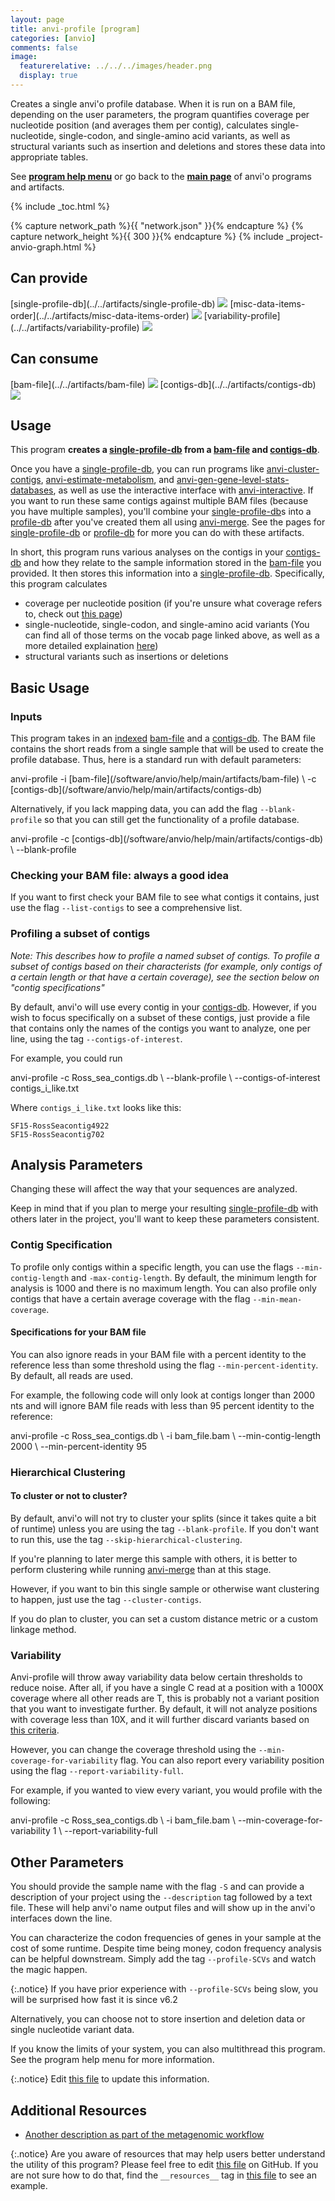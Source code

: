 ```yaml
---
layout: page
title: anvi-profile [program]
categories: [anvio]
comments: false
image:
  featurerelative: ../../../images/header.png
  display: true
---
```


Creates a single anvi&#x27;o profile database.                    When it is run on a BAM file, depending on the user parameters, the program quantifies                   coverage per nucleotide position (and averages them  per contig), calculates                   single-nucleotide, single-codon, and single-amino acid variants, as well as structural variants                   such as insertion and deletions and stores these data into appropriate tables.

See **[program help menu](../../../../vignette#anvi-profile)** or go back to the **[main page](../../)** of anvi'o programs and artifacts.


{% include _toc.html %}
<div id="svg" class="subnetwork"></div>
{% capture network_path %}{{ "network.json" }}{% endcapture %}
{% capture network_height %}{{ 300 }}{% endcapture %}
{% include _project-anvio-graph.html %}


## Can provide

<p style="text-align: left" markdown="1"><span class="artifact-p">[single-profile-db](../../artifacts/single-profile-db) <img src="../../images/icons/DB.png" class="artifact-icon-mini" /></span> <span class="artifact-p">[misc-data-items-order](../../artifacts/misc-data-items-order) <img src="../../images/icons/CONCEPT.png" class="artifact-icon-mini" /></span> <span class="artifact-p">[variability-profile](../../artifacts/variability-profile) <img src="../../images/icons/CONCEPT.png" class="artifact-icon-mini" /></span></p>

## Can consume

<p style="text-align: left" markdown="1"><span class="artifact-r">[bam-file](../../artifacts/bam-file) <img src="../../images/icons/BAM.png" class="artifact-icon-mini" /></span> <span class="artifact-r">[contigs-db](../../artifacts/contigs-db) <img src="../../images/icons/DB.png" class="artifact-icon-mini" /></span></p>

## Usage


This program **creates a <span class="artifact-n">[single-profile-db](/software/anvio/help/main/artifacts/single-profile-db)</span> from a <span class="artifact-n">[bam-file](/software/anvio/help/main/artifacts/bam-file)</span> and <span class="artifact-n">[contigs-db](/software/anvio/help/main/artifacts/contigs-db)</span>**. 

Once you have a <span class="artifact-n">[single-profile-db](/software/anvio/help/main/artifacts/single-profile-db)</span>, you can run programs like <span class="artifact-n">[anvi-cluster-contigs](/software/anvio/help/main/programs/anvi-cluster-contigs)</span>, <span class="artifact-n">[anvi-estimate-metabolism](/software/anvio/help/main/programs/anvi-estimate-metabolism)</span>, and <span class="artifact-n">[anvi-gen-gene-level-stats-databases](/software/anvio/help/main/programs/anvi-gen-gene-level-stats-databases)</span>, as well as use the interactive interface with <span class="artifact-n">[anvi-interactive](/software/anvio/help/main/programs/anvi-interactive)</span>. If you want to run these same contigs against multiple BAM files (because you have multiple samples), you'll combine your <span class="artifact-n">[single-profile-db](/software/anvio/help/main/artifacts/single-profile-db)</span>s into a <span class="artifact-n">[profile-db](/software/anvio/help/main/artifacts/profile-db)</span> after you've created them all using <span class="artifact-n">[anvi-merge](/software/anvio/help/main/programs/anvi-merge)</span>. See the pages for <span class="artifact-n">[single-profile-db](/software/anvio/help/main/artifacts/single-profile-db)</span> or <span class="artifact-n">[profile-db](/software/anvio/help/main/artifacts/profile-db)</span> for more you can do with these artifacts. 

In short, this program runs various analyses on the contigs in your <span class="artifact-n">[contigs-db](/software/anvio/help/main/artifacts/contigs-db)</span> and how they relate to the sample information stored in the <span class="artifact-n">[bam-file](/software/anvio/help/main/artifacts/bam-file)</span> you provided. It then stores this information into a <span class="artifact-n">[single-profile-db](/software/anvio/help/main/artifacts/single-profile-db)</span>. Specifically, this program calculates 
* coverage per nucleotide position (if you're unsure what coverage refers to, check out [this page](http://merenlab.org/vocabulary/#coverage))
* single-nucleotide, single-codon, and single-amino acid variants (You can find all of those terms on the vocab page linked above, as well as a more detailed explaination [here](http://merenlab.org/2015/07/20/analyzing-variability/#an-intro-to-single-nucleotidecodonamino-acid-variation))
* structural variants such as insertions or deletions 

## Basic Usage

### Inputs 

This program takes in an [indexed](https://merenlab.org/software/anvio/help/programs/anvi-init-bam) <span class="artifact-n">[bam-file](/software/anvio/help/main/artifacts/bam-file)</span> and a <span class="artifact-n">[contigs-db](/software/anvio/help/main/artifacts/contigs-db)</span>. The BAM file contains the short reads from a single sample that will be used to create the profile database. Thus, here is a standard run with default parameters: 

<div class="codeblock" markdown="1">
anvi&#45;profile &#45;i <span class="artifact&#45;n">[bam&#45;file](/software/anvio/help/main/artifacts/bam&#45;file)</span> \
             &#45;c <span class="artifact&#45;n">[contigs&#45;db](/software/anvio/help/main/artifacts/contigs&#45;db)</span> 
</div>

Alternatively, if you lack mapping data, you can add the flag `--blank-profile` so that you can still get the functionality of a profile database. 

<div class="codeblock" markdown="1">
anvi&#45;profile &#45;c <span class="artifact&#45;n">[contigs&#45;db](/software/anvio/help/main/artifacts/contigs&#45;db)</span>  \ 
            &#45;&#45;blank&#45;profile
</div>

### Checking your BAM file: always a good idea 

If you want to first check your BAM file to see what contigs it contains, just use the flag `--list-contigs` to see a comprehensive list. 

### Profiling a subset of contigs

*Note: This describes how to profile a named subset of contigs. To profile a subset of contigs based on their characterists (for example, only contigs of a certain length or that have a certain coverage), see the section below on "contig specifications"*

By default, anvi'o will use every contig in your <span class="artifact-n">[contigs-db](/software/anvio/help/main/artifacts/contigs-db)</span>. However, if you wish to focus specifically on a subset of these contigs, just provide a file that contains only the names of the contigs you want to analyze, one per line, using the tag `--contigs-of-interest`.

For example, you could run

<div class="codeblock" markdown="1">
anvi&#45;profile &#45;c Ross_sea_contigs.db  \ 
             &#45;&#45;blank&#45;profile \
             &#45;&#45;contigs&#45;of&#45;interest contigs_i_like.txt
</div>

Where `contigs_i_like.txt` looks like this: 

    SF15-RossSeacontig4922
    SF15-RossSeacontig702

## Analysis Parameters
 
Changing these will affect the way that your sequences are analyzed. 

Keep in mind that if you plan to merge your resulting <span class="artifact-n">[single-profile-db](/software/anvio/help/main/artifacts/single-profile-db)</span> with others later in the project, you'll want to keep these parameters consistent. 

### Contig Specification 

To profile only contigs within a specific length, you can use the flags `--min-contig-length` and `-max-contig-length`. By default, the minimum length for analysis is 1000 and there is no maximum length. You can also profile only contigs that have a certain average coverage with the flag `--min-mean-coverage`. 

#### Specifications for your BAM file

You can also ignore reads in your BAM file with a percent identity to the reference less than some threshold using the flag `--min-percent-identity`.  By default, all reads are used. 

For example, the following code will only look at contigs longer than 2000 nts and will ignore BAM file reads with less than 95 percent identity to the reference:

<div class="codeblock" markdown="1">
anvi&#45;profile &#45;c Ross_sea_contigs.db  \ 
            &#45;i bam_file.bam \
            &#45;&#45;min&#45;contig&#45;length 2000 \
            &#45;&#45;min&#45;percent&#45;identity 95 
</div>

### Hierarchical Clustering 

#### To cluster or not to cluster? 

By default, anvi'o will not try to cluster your splits (since it takes quite a bit of runtime) unless you are using the tag `--blank-profile`. If you don't want to run this, use the tag `--skip-hierarchical-clustering`. 

If you're planning to later merge this sample with others, it is better to perform clustering while running <span class="artifact-n">[anvi-merge](/software/anvio/help/main/programs/anvi-merge)</span> than at this stage. 

However, if you want to bin this single sample or otherwise want clustering to happen, just use the tag `--cluster-contigs`. 

If you do plan to cluster, you can set a custom distance metric or a custom linkage method. 

### Variability 

Anvi-profile will throw away variability data below certain thresholds to reduce noise. After all, if you have a single C read at a position with a 1000X coverage where all other reads are T, this is probably not a variant position that you want to investigate further. By default, it will not analyze positions with coverage less than 10X, and it will further discard variants based on [this criteria](https://merenlab.org/2015/07/20/analyzing-variability/#de-novo-characterization-and-reporting-of-snvs). 

However, you can change the coverage threshold using the  `--min-coverage-for-variability` flag. You can also report every variability position using the flag `--report-variability-full`. 

For example, if you wanted to view every variant, you would profile with the following:

<div class="codeblock" markdown="1">
anvi&#45;profile &#45;c Ross_sea_contigs.db  \ 
            &#45;i bam_file.bam \
            &#45;&#45;min&#45;coverage&#45;for&#45;variability 1 \
            &#45;&#45;report&#45;variability&#45;full
</div>

## Other Parameters 

You should provide the sample name with the flag `-S` and can provide a description of your project using the `--description` tag followed by a text file. These will help anvi'o name output files and will show up in the anvi'o interfaces down the line. 

You can characterize the codon frequencies of genes in your sample at the cost of some runtime. Despite time being money, codon frequency analysis can be helpful downstream. Simply add the tag `--profile-SCVs` and watch the magic happen.

{:.notice}
If you have prior experience with `--profile-SCVs` being slow, you will be surprised how fast it is
since v6.2

Alternatively, you can choose not to store insertion and deletion data or single nucleotide variant data.

If you know the limits of your system, you can also multithread this program. See the program help menu for more information.


{:.notice}
Edit [this file](https://github.com/merenlab/anvio/tree/master/anvio/docs/programs/anvi-profile.md) to update this information.


## Additional Resources


* [Another description as part of the metagenomic workflow](http://merenlab.org/2016/06/22/anvio-tutorial-v2/#anvi-profile)


{:.notice}
Are you aware of resources that may help users better understand the utility of this program? Please feel free to edit [this file](https://github.com/merenlab/anvio/tree/master/bin/anvi-profile) on GitHub. If you are not sure how to do that, find the `__resources__` tag in [this file](https://github.com/merenlab/anvio/blob/master/bin/anvi-interactive) to see an example.
